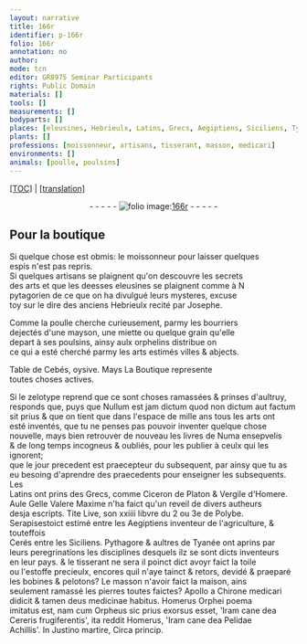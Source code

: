 ```yaml
---
layout: narrative
title: 166r
identifier: p-166r
folio: 166r
annotation: no
author:
mode: tcn
editor: GR8975 Seminar Participants
rights: Public Domain
materials: []
tools: []
measurements: []
bodyparts: []
places: [eleusines, Hebrieulx, Latins, Grecs, Aegiptiens, Siciliens, Tyanée]
plants: []
professions: [moissonneur, artisans, tisserant, masson, medicari]
environments: []
animals: [poulle, poulsins]
---
```


<p><a href="{{ site.baseurl }}/normalized/">[TOC]</a> | <a href="{{ site.baseurl }}/texts/p-166r_tl/" target="_blank">[translation]</a></p><div class="folio" align="center">- - - - - <a href="http://gallica.bnf.fr/ark:/12148/btv1b10500001g/f337.item.r=" target="_blank"><img src="https://cu-mkp.github.io/2017-workshop-edition/assets/photo-icon.png" alt="folio image: " style="display:inline-block; margin-bottom:-3px;"/>166r</a> - - - - - </div>  
  

## Pour la boutique

 
Si quelque chose est obmis: le <span class="pro">moissonneur</span> pour laisser quelques<br/> espis n'est pas repris.<br/> Si quelques <span class="pro">artisans</span> se plaignent qu'on descouvre les secrets<br/> des arts et que les de<span class="x">e</span>sses <span class="pl">eleusines</span> se plaignent co<span class="exp">mm</span>e à <span class="pn">N</span><br/> pytagorien de ce que on ha divulgué leurs mysteres, excuse<br/> toy sur le dire des anciens <span class="pl">Hebrieulx</span> recité par <span class="pn">Josephe</span>.
 
 Comme la <span class="al">poulle</span> cherche curieusement, parmy les bourriers<br/> dejectés d'une mayson, une miette ou quelque grain qu'elle<br/> depart à ses <span class="al">poulsins</span>, ainsy aulx orphelins distribue on<br/> ce qui a esté cherché parmy les arts estimés villes & abjects.
 
 Table de <span class="pn">Cebés</span>, oysive. Mays La Boutique represente<br/> toutes choses actives. 
 
 Si le zelotype reprend que ce sont choses ramassées & prinses d'aultruy,<br/> responds que, puys que Nullum est jam dictum quod non dictum aut factum<br/> sit prius & que on tient que dans l'espace de mille ans tous les arts ont<br/> esté inventés, que tu ne penses pas pouvoir inventer quelque chose nouvelle, mays bien retrouver de nouveau les livres de <span class="pn">Numa</span> ensepvelis<br/> & de long temps incogneus & oubliés, pour les publier à ceulx qui les ignorent;<br/> que le jour precedent est praecepteur du subsequent, par ainsy que tu as<br/> eu besoing d'aprendre des praecedents pour enseigner les subsequents. Les<br/> <span class="pl">Latins</span> ont prins des <span class="pl">Grecs</span>, co<span class="exp">mm</span>e <span class="pn">Ciceron</span> de <span class="pn">Platon</span> & <span class="pn">Vergile</span> d'<span class="pn">Homere</span>.<br/> <span class="pn">Aule Gelle</span> <span class="pn">Valere Max<span class="exp">ime</span></span> n'ha faict qu'un reveil de divers autheurs<br/> desja escripts. <span class="pn">Tite Live</span>, son xxiiii l<span class="exp">i</span>b<span class="exp">vre</span> du 2 ou 3e de <span class="pn">Polybe</span>.<br/> <span class="pn">Serapis</span>estoict estimé entre les <span class="pl">Aegiptiens</span> inventeur de l'agriculture, & touteffois<br/> <span class="pn">Cerés</span> entre les <span class="pl">Siciliens</span>. <span class="pn">Pythagore</span> & aultres de <span class="pl">Tyanée</span> ont aprins par<br/> leurs peregrinations les disciplines desquels ilz se sont dicts inventeurs<br/> en leur pays. & le <span class="pro">tisserant</span> ne sera <span class="add">il</span> poinct dict avoyr faict la toile<br/> ou l'estoffe precieulx, encores quil n'aye tainct & retors, devidé & praeparé<br/> les bobines & pelotons? Le <span class="pro">masson</span> n'avoir faict la maison, ains<br/> seulem<span class="exp">ent</span> ramassé les pierres toutes faictes? <span class="pn">Apollo</span> a <span class="pn">Chirone</span> <span class="pro">medicari</span><br/> didicit & tamen deus medicinae habitus. <span class="pn">Homerus</span> Orphei poema<br/> imitatus est, nam cum <span class="pn">Orpheus</span> sic prius exorsus esset, 'Iram cane dea<br/> <span class="pn">Cereris</span> frugiferentis', ita reddit <span class="pn">Homerus</span>, 'Iram cane dea <span class="pn">Pelidae</span><br/> <span class="pn">Achillis</span>'. In <span class="pn">Justino martire</span>, Circa princip.
 
